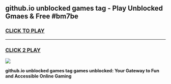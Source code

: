 
## github.io unblocked games tag - Play Unblocked Gmaes & Free #bm7be
<h3>
<a href="https://premium.freeplayer.one?title=github.io_unblocked_games_tag&ref=03M">CLICK TO PLAY</a></h3>
<hr>

<h3>
<a href="https://premium.freeplayer.one?title=github.io_unblocked_games_tag&ref=03M">CLICK 2 PLAY</a>
  
</h3>

<a href="https://premium.freeplayer.one?title=github.io_unblocked_games_tag&ref=03M"><img src="https://clearcache.store/games.png"></a>


**github.io unblocked games tag games unblocked: Your Gateway to Fun and Accessible Online Gaming**
